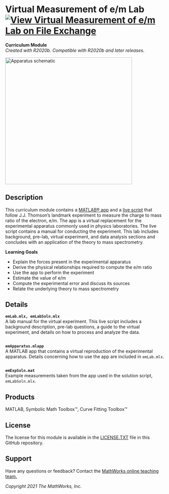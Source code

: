# Virtual Measurement of e/m Lab [![View Virtual Measurement of e/m Lab on File Exchange](https://www.mathworks.com/matlabcentral/images/matlab-file-exchange.svg)](https://www.mathworks.com/matlabcentral/fileexchange/94540-virtual-measurement-of-e-m-lab)
**Curriculum Module**  
_Created with R2020b. Compatible with R2020b and later releases._  

<img src="https://user-images.githubusercontent.com/81383420/122767780-feec4800-d270-11eb-81b5-41d2c4c8376b.png" width="400" alt="Apparatus schematic">

## Description ##
This curriculum module contains a [MATLAB&reg; app](https://www.mathworks.com/products/matlab/app-designer.html) and a [live script](https://www.mathworks.com/products/matlab/live-editor.html) that follow J.J. Thomson’s landmark experiment to measure the charge to mass ratio of the electron, e/m. The app is a virtual replacement for the experimental apparatus commonly used in physics laboratories. The live script contains a manual for conducting the experiment. This lab includes background, pre-lab, virtual experiment, and data analysis sections and concludes with an application of the theory to mass spectrometry.

**Learning Goals**
- Explain the forces present in the experimental apparatus
- Derive the physical relationships required to compute the e/m ratio
- Use the app to perform the experiment
- Estimate the value of e/m
- Compute the experimental error and discuss its sources
- Relate the underlying theory to mass spectrometry

## Details ##

**`emLab.mlx, emLabSoln.mlx`**  
A lab manual for the virtual experiment. This live script includes a background description, pre-lab questions, a guide to the virtual experiment, and details on how to process and analyze the data.

## ##
**`emApparatus.mlapp`**  
A MATLAB app that contains a virtual reproduction of the experimental apparatus. Details concerning how to use the app are included in `emLab.mlx`.

## ##
**`emExpSoln.mat`**  
Example measurements taken from the app used in the solution script, `emLabSoln.mlx`.

## Products ##
MATLAB, Symbolic Math Toolbox&trade;, Curve Fitting Toolbox&trade;

## License ##
The license for this module is available in the [LICENSE.TXT](license.txt) file in this GitHub repository.

## Support ##
Have any questions or feedback? Contact the <a href="mailto:onlineteaching@mathworks.com">MathWorks online teaching team.</a>

_Copyright 2021 The MathWorks, Inc._
